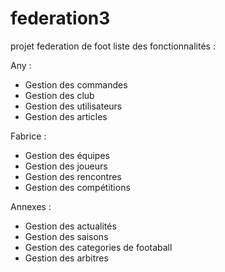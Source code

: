 # federation3
projet federation de foot
liste des fonctionnalités : 


Any : 
- Gestion des commandes 
- Gestion des club
- Gestion des utilisateurs
- Gestion des articles

Fabrice :
 - Gestion des équipes
 - Gestion des joueurs
 - Gestion des rencontres
 - Gestion des compétitions
 
 Annexes :
  
  - Gestion des actualités
  - Gestion des saisons
  - Gestion des categories de footaball
  - Gestion des arbitres

